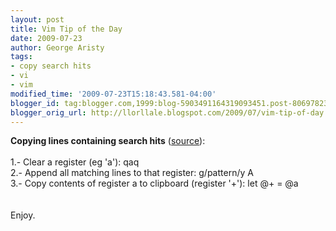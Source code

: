 ```yaml
---
layout: post
title: Vim Tip of the Day
date: 2009-07-23
author: George Aristy
tags:
- copy search hits
- vi
- vim
modified_time: '2009-07-23T15:18:43.581-04:00'
blogger_id: tag:blogger.com,1999:blog-5903491164319093451.post-8069782337333770436
blogger_orig_url: http://llorllale.blogspot.com/2009/07/vim-tip-of-day.html
---
```


<span style="font-weight: bold;">Copying lines containing search hits</span> (<a href="http://vim.wikia.com/wiki/Copy_the_search_results_into_clipboard">source</a>):<br /><br />1.- Clear a register (eg 'a'): qaq<br />2.- Append all matching lines to that register: g/pattern/y A<br />3.- Copy contents of register a to clipboard (register '+'): let @+ = @a<br /><br /><br />Enjoy.